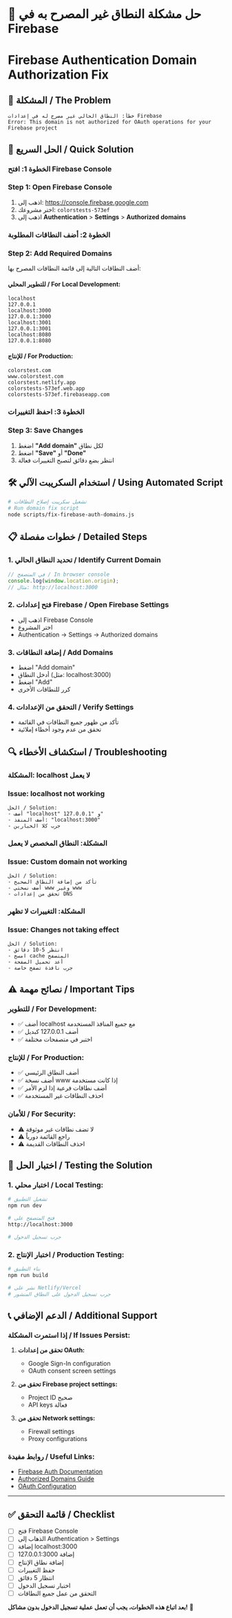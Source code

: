 # 🔐 حل مشكلة النطاق غير المصرح به في Firebase
# Firebase Authentication Domain Authorization Fix

## 🚨 المشكلة / The Problem
```
خطأ: النطاق الحالي غير مصرح له في إعدادات Firebase
Error: This domain is not authorized for OAuth operations for your Firebase project
```

## 🎯 الحل السريع / Quick Solution

### الخطوة 1: افتح Firebase Console
### Step 1: Open Firebase Console

1. اذهب إلى: https://console.firebase.google.com
2. اختر مشروعك: `colorstests-573ef`
3. اذهب إلى **Authentication** > **Settings** > **Authorized domains**

### الخطوة 2: أضف النطاقات المطلوبة
### Step 2: Add Required Domains

أضف النطاقات التالية إلى قائمة النطاقات المصرح بها:

#### للتطوير المحلي / For Local Development:
```
localhost
127.0.0.1
localhost:3000
127.0.0.1:3000
localhost:3001
127.0.0.1:3001
localhost:8080
127.0.0.1:8080
```

#### للإنتاج / For Production:
```
colorstest.com
www.colorstest.com
colorstest.netlify.app
colorstests-573ef.web.app
colorstests-573ef.firebaseapp.com
```

### الخطوة 3: احفظ التغييرات
### Step 3: Save Changes

1. اضغط **"Add domain"** لكل نطاق
2. اضغط **"Save"** أو **"Done"**
3. انتظر بضع دقائق لتصبح التغييرات فعالة

## 🛠️ استخدام السكريبت الآلي / Using Automated Script

```bash
# تشغيل سكريبت إصلاح النطاقات
# Run domain fix script
node scripts/fix-firebase-auth-domains.js
```

## 📋 خطوات مفصلة / Detailed Steps

### 1. تحديد النطاق الحالي / Identify Current Domain
```javascript
// في المتصفح / In browser console
console.log(window.location.origin);
// مثال: http://localhost:3000
```

### 2. فتح إعدادات Firebase / Open Firebase Settings
- اذهب إلى Firebase Console
- اختر المشروع
- Authentication → Settings → Authorized domains

### 3. إضافة النطاقات / Add Domains
- اضغط "Add domain"
- أدخل النطاق (مثل: localhost:3000)
- اضغط "Add"
- كرر للنطاقات الأخرى

### 4. التحقق من الإعدادات / Verify Settings
- تأكد من ظهور جميع النطاقات في القائمة
- تحقق من عدم وجود أخطاء إملائية

## 🔍 استكشاف الأخطاء / Troubleshooting

### المشكلة: localhost لا يعمل
### Issue: localhost not working
```
الحل / Solution:
- أضف "localhost" و "127.0.0.1"
- أضف المنفذ: "localhost:3000"
- جرب كلا الخيارين
```

### المشكلة: النطاق المخصص لا يعمل
### Issue: Custom domain not working
```
الحل / Solution:
- تأكد من إضافة النطاق الصحيح
- أضف نسختي www وغير www
- تحقق من إعدادات DNS
```

### المشكلة: التغييرات لا تظهر
### Issue: Changes not taking effect
```
الحل / Solution:
- انتظر 5-10 دقائق
- امسح cache المتصفح
- أعد تحميل الصفحة
- جرب نافذة تصفح خاصة
```

## ⚠️ نصائح مهمة / Important Tips

### للتطوير / For Development:
- ✅ أضف localhost مع جميع المنافذ المستخدمة
- ✅ أضف 127.0.0.1 كبديل
- ✅ اختبر في متصفحات مختلفة

### للإنتاج / For Production:
- ✅ أضف النطاق الرئيسي
- ✅ أضف نسخة www إذا كانت مستخدمة
- ✅ أضف نطاقات فرعية إذا لزم الأمر
- ✅ احذف النطاقات غير المستخدمة

### للأمان / For Security:
- ⚠️ لا تضف نطاقات غير موثوقة
- ⚠️ راجع القائمة دورياً
- ⚠️ احذف النطاقات القديمة

## 🚀 اختبار الحل / Testing the Solution

### 1. اختبار محلي / Local Testing:
```bash
# تشغيل التطبيق
npm run dev

# فتح المتصفح على
http://localhost:3000

# جرب تسجيل الدخول
```

### 2. اختبار الإنتاج / Production Testing:
```bash
# بناء التطبيق
npm run build

# نشر على Netlify/Vercel
# جرب تسجيل الدخول على النطاق المنشور
```

## 📞 الدعم الإضافي / Additional Support

### إذا استمرت المشكلة / If Issues Persist:

1. **تحقق من إعدادات OAuth:**
   - Google Sign-In configuration
   - OAuth consent screen settings

2. **تحقق من Firebase project settings:**
   - Project ID صحيح
   - API keys فعالة

3. **تحقق من Network settings:**
   - Firewall settings
   - Proxy configurations

### روابط مفيدة / Useful Links:
- [Firebase Auth Documentation](https://firebase.google.com/docs/auth)
- [Authorized Domains Guide](https://firebase.google.com/docs/auth/web/auth-domain)
- [OAuth Configuration](https://firebase.google.com/docs/auth/web/google-signin)

---

## ✅ قائمة التحقق / Checklist

- [ ] فتح Firebase Console
- [ ] الذهاب إلى Authentication > Settings
- [ ] إضافة localhost:3000
- [ ] إضافة 127.0.0.1:3000
- [ ] إضافة نطاق الإنتاج
- [ ] حفظ التغييرات
- [ ] انتظار 5 دقائق
- [ ] اختبار تسجيل الدخول
- [ ] التحقق من عمل جميع النطاقات

**بعد اتباع هذه الخطوات، يجب أن تعمل عملية تسجيل الدخول بدون مشاكل!** 🎉
